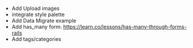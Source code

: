 - Add Upload images
- integrate style palette
- Add Data Migrate example
- Add has_many form: https://learn.co/lessons/has-many-through-forms-rails
- Add tags/categories
